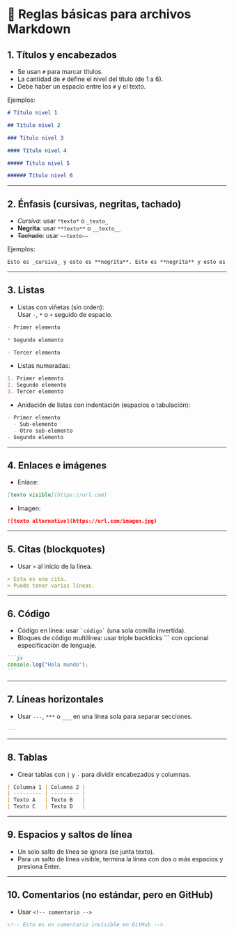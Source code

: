# 📑 Reglas básicas para archivos Markdown

## 1. Títulos y encabezados

- Se usan `#` para marcar títulos.
- La cantidad de `#` define el nivel del título (de 1 a 6).
- Debe haber un espacio entre los `#` y el texto.

Ejemplos:

```md
# Título nivel 1

## Título nivel 2

### Título nivel 3

#### Título nivel 4

##### Título nivel 5

###### Título nivel 6
```

---

## 2. Énfasis (cursivas, negritas, tachado)

- _Cursiva_: usar `*texto*` o `_texto_`
- **Negrita**: usar `**texto**` o `__texto__`
- ~~Tachado~~: usar `~~texto~~`

Ejemplos:

```md
Esto es _cursiva_ y esto es **negrita**. Esto es **negrita** y esto es _cursiva_. Esto está ~~tachado~~.
```

---

## 3. Listas

- Listas con viñetas (sin orden):  
  Usar `-`, `*` o `+` seguido de espacio.

```md
- Primer elemento

* Segundo elemento

- Tercer elemento
```

- Listas numeradas:

```md
1. Primer elemento
2. Segundo elemento
3. Tercer elemento
```

- Anidación de listas con indentación (espacios o tabulación):

```md
- Primer elemento
  - Sub-elemento
  - Otro sub-elemento
- Segundo elemento
```

---

## 4. Enlaces e imágenes

- Enlace:

```md
[texto visible](https://url.com)
```

- Imagen:

```md
![texto alternativo](https://url.com/imagen.jpg)
```

---

## 5. Citas (blockquotes)

- Usar `>` al inicio de la línea.

```md
> Esta es una cita.
> Puede tener varias líneas.
```

---

## 6. Código

- Código en línea: usar `` `código` `` (una sola comilla invertida).
- Bloques de código multilínea: usar triple backticks ``` con opcional especificación de lenguaje.

````md
```js
console.log("Hola mundo");
```
````

---

## 7. Líneas horizontales

- Usar `---`, `***` o `___` en una línea sola para separar secciones.

```md
---
```

---

## 8. Tablas

- Crear tablas con `|` y `-` para dividir encabezados y columnas.

```md
| Columna 1 | Columna 2 |
| --------- | --------- |
| Texto A   | Texto B   |
| Texto C   | Texto D   |
```

---

## 9. Espacios y saltos de línea

- Un solo salto de línea se ignora (se junta texto).
- Para un salto de línea visible, termina la línea con dos o más espacios y presiona Enter.

---

## 10. Comentarios (no estándar, pero en GitHub)

- Usar `<!-- comentario -->`

```md
<!-- Esto es un comentario invisible en GitHub -->
```
